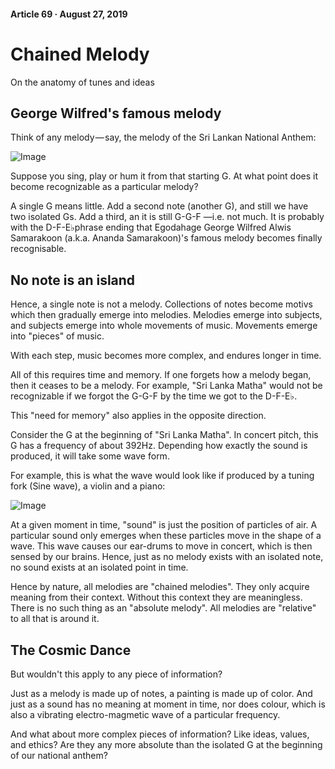 #### Article 69 · August 27, 2019

# Chained Melody

On the anatomy of tunes and ideas

## George Wilfred's famous melody

Think of any melody — say, the melody of the Sri Lankan National Anthem:

![Image](https://cdn-images-1.medium.com/max/800/1*OvxzakVVrnoouYTDjDOvMw.gif)

Suppose you sing, play or hum it from that starting G. At what point does it become recognizable as a particular melody?

A single G means little. Add a second note (another G), and still we have two isolated Gs. Add a third, an it is still G-G-F —i.e. not much. It is probably with the D-F-E♭phrase ending that Egodahage George Wilfred Alwis Samarakoon (a.k.a. Ananda Samarakoon)'s famous melody becomes finally recognisable.

## No note is an island

Hence, a single note is not a melody. Collections of notes become motivs which then gradually emerge into melodies. Melodies emerge into subjects, and subjects emerge into whole movements of music. Movements emerge into "pieces" of music.

With each step, music becomes more complex, and endures longer in time.

All of this requires time and memory. If one forgets how a melody began, then it ceases to be a melody. For example, "Sri Lanka Matha" would not be recognizable if we forgot the G-G-F by the time we got to the D-F-E♭.

This "need for memory" also applies in the opposite direction.

Consider the G at the beginning of "Sri Lanka Matha". In concert pitch, this G has a frequency of about 392Hz. Depending how exactly the sound is produced, it will take some wave form.

For example, this is what the wave would look like if produced by a tuning fork (Sine wave), a violin and a piano:

![Image](https://cdn-images-1.medium.com/max/800/1*wXqt6K-KUpU5G7eyJlYYsA.png)

At a given moment in time, "sound" is just the position of particles of air. A particular sound only emerges when these particles move in the shape of a wave. This wave causes our ear-drums to move in concert, which is then sensed by our brains. Hence, just as no melody exists with an isolated note, no sound exists at an isolated point in time.

Hence by nature, all melodies are "chained melodies". They only acquire meaning from their context. Without this context they are meaningless. There is no such thing as an "absolute melody". All melodies are "relative" to all that is around it.

## The Cosmic Dance

But wouldn't this apply to any piece of information?

Just as a melody is made up of notes, a painting is made up of color. And just as a sound has no meaning at moment in time, nor does colour, which is also a vibrating electro-magmetic wave of a particular frequency.

And what about more complex pieces of information? Like ideas, values, and ethics? Are they any more absolute than the isolated G at the beginning of our national anthem?